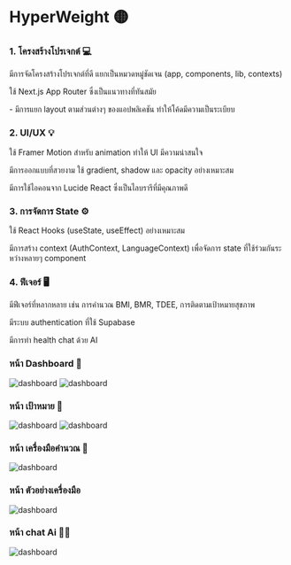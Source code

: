 <h1>HyperWeight 🟡</h1>
<h3>1. โครงสร้างโปรเจกต์ 💻</h3>
<p>มีการจัดโครงสร้างโปรเจกต์ที่ดี แยกเป็นหมวดหมู่ชัดเจน (app, components, lib, contexts)</p>
<p>ใช้ Next.js App Router ซึ่งเป็นแนวทางที่ทันสมัย</p>
<p>- มีการแยก layout ตามส่วนต่างๆ ของแอปพลิเคชัน ทำให้โค้ดมีความเป็นระเบียบ</p>
<h3>2. UI/UX 💡</h3>
<p>ใช้ Framer Motion สำหรับ animation ทำให้ UI มีความน่าสนใจ</p>
<p>มีการออกแบบที่สวยงาม ใช้ gradient, shadow และ opacity อย่างเหมาะสม</p>
<p>มีการใช้ไอคอนจาก Lucide React ซึ่งเป็นไลบรารีที่มีคุณภาพดี</p>
<h3>3. การจัดการ State ⚙️</h3>
<p>ใช้ React Hooks (useState, useEffect) อย่างเหมาะสม</p>
<p>มีการสร้าง context (AuthContext, LanguageContext) เพื่อจัดการ state ที่ใช้ร่วมกันระหว่างหลายๆ component</p>
<h3>4. ฟีเจอร์ 🖥️</h3>
<p>มีฟีเจอร์ที่หลากหลาย เช่น การคำนวณ BMI, BMR, TDEE, การติดตามเป้าหมายสุขภาพ</p>
<p>มีระบบ authentication ที่ใช้ Supabase</p>
<p>มีการทำ health chat ด้วย AI</p>
<h3>หน้า Dashboard 💛</h3>
<img src="https://media.discordapp.net/attachments/1354350699923640441/1369938034539233361/image.png?ex=681dadb7&is=681c5c37&hm=54d663f9135f6eeddf090c0bc9fc98f390889c854c6fcb449402f039b51d1d7a&=&format=webp&quality=lossless&width=1768&height=855" alt="dashboard">
<img src="https://media.discordapp.net/attachments/1354350699923640441/1369938034912399430/image.png?ex=681dadb7&is=681c5c37&hm=7b5a91dabe7eaf429b7336ab3cabf11acfec100af287fcbc87c66811e559f617&=&format=webp&quality=lossless&width=1768&height=851" alt="dashboard">
<h3>หน้า เป้าหมาย 💜</h3>
<img src="https://media.discordapp.net/attachments/1354350699923640441/1369938272528240640/image.png?ex=681dadf0&is=681c5c70&hm=ebc143b185da414920ddd471c50babcc73e3aed25486114101c1785591133d0e&=&format=webp&quality=lossless&width=1782&height=856" alt="dashboard">
<img src="https://media.discordapp.net/attachments/1354350699923640441/1369938653975154810/image.png?ex=681dae4b&is=681c5ccb&hm=f1b118e9bcc7236266cccdda9e90f055cba50e1f324f765874a14f6f09b3a8ed&=&format=webp&quality=lossless&width=1769&height=856" alt="dashboard">
<h3>หน้า เครื่องมือคำนวณ 💚</h3>
<img src="https://media.discordapp.net/attachments/1354350699923640441/1369977636348235898/image.png?ex=681dd299&is=681c8119&hm=f6313489270a8c2dc4c26deeb547edcc7d82b1464d1387696e01e526e2ec84d5&=&format=webp&quality=lossless&width=1747&height=856" alt="dashboard">
<h3>หน้า ตัวอย่างเครื่องมือ</h3>
<img src="https://media.discordapp.net/attachments/1354350699923640441/1369977683001475123/image.png?ex=681dd2a4&is=681c8124&hm=bf19a6fe49ffed08a4f2ef0d53f9f90ab5730e157428b44d65107b09d7f8a6ea&=&format=webp&quality=lossless&width=1747&height=856" alt="dashboard">
<h3>หน้า chat Ai 🧠💙</h3>
<img src="https://media.discordapp.net/attachments/1354350699923640441/1369977786177028096/image.png?ex=681dd2bd&is=681c813d&hm=b7fd5adfe0ed8613a8e4f6dc148d2be252db1abd0ae7c9b6044bd9540430ebe2&=&format=webp&quality=lossless&width=1744&height=856" alt="dashboard">
